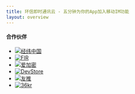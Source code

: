 ```yaml
---
title: 环信即时通讯云 - 五分钟为你的App加入移动IM功能
layout: overview
---
```


<div class="about_r">
  <h4 class="entry-title">合作伙伴</h4>
      <div class="about_con_box partner" style="display:block">
			<ul class="list">
				<li>
                	<a href="http://www.matrixpartners.com.cn/"target="_blank" rel="external nofollow" title="经纬中国">
                    <img src="/img/smile/partner_jingweizg.png" alt="经纬中国" /></a>
                 </li>
				 <li>
                 	<a href="http://fir.im/" target="_blank" rel="externalnofollow" title="FIR"><img src="/img/smile/partner_fir.png" alt="FIR" /></a>
                 </li>
                 <li style="margin-right:100;"><a href="http://www.ijiami.cn/"  target="_blank" rel="external nofollow" title="爱加密"><img src="/img/smile/partner_aijiami.png" alt="爱加密" /></a>
                 </li>
                 <li><a href="http://www.devstore.cn/" target="_blank" rel="external nofollow" title="DevStore"><img src="/img/smile/partner_devstore.jpg" title="DevStore" /></a>
                  </li>
                  <li><a href="http://youtui.mobi/" target="_blank" rel="externalnofollow" title="友推"><img src="/img/smile/partner_youtui.png" alt="友推" /></a>
                  </li>
                  <li style="margin-right:0;"><a href="http://www.36kr.com/" target="_blank" rel="external nofollow" title="36Kr"><img src="/img/smile/partner_36kr.png" alt="36kr" /></a>
                   </li>
			</ul>
		</div>

</div>
